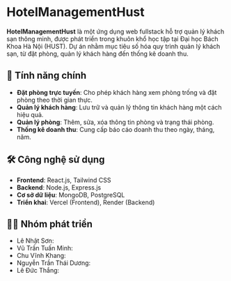
# HotelManagementHust

**HotelManagementHust** là một ứng dụng web fullstack hỗ trợ quản lý khách sạn thông minh, được phát triển trong khuôn khổ học tập tại Đại học Bách Khoa Hà Nội (HUST). Dự án nhằm mục tiêu số hóa quy trình quản lý khách sạn, từ đặt phòng, quản lý khách hàng đến thống kê doanh thu.


## 🧩 Tính năng chính

- **Đặt phòng trực tuyến**: Cho phép khách hàng xem phòng trống và đặt phòng theo thời gian thực.
- **Quản lý khách hàng**: Lưu trữ và quản lý thông tin khách hàng một cách hiệu quả.
- **Quản lý phòng**: Thêm, sửa, xóa thông tin phòng và trạng thái phòng.
- **Thống kê doanh thu**: Cung cấp báo cáo doanh thu theo ngày, tháng, năm.

## 🛠️ Công nghệ sử dụng

- **Frontend**: React.js, Tailwind CSS
- **Backend**: Node.js, Express.js
- **Cơ sở dữ liệu**: MongoDB, PostgreSQL
- **Triển khai**: Vercel (Frontend), Render (Backend)


## 👨‍💻 Nhóm phát triển

- Lê Nhật Sơn: 
- Vũ Trần Tuấn Minh:
- Chu Vĩnh Khang:
- Nguyễn Trần Thái Dương:
- Lê Đức Thắng:


